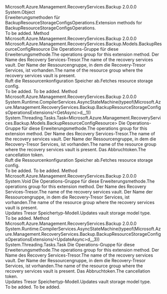<Type Name="BackupResourceStorageConfigsOperationsExtensions" FullName="Microsoft.Azure.Management.RecoveryServices.Backup.BackupResourceStorageConfigsOperationsExtensions">
  <TypeSignature Language="C#" Value="public static class BackupResourceStorageConfigsOperationsExtensions" />
  <TypeSignature Language="ILAsm" Value=".class public auto ansi abstract sealed beforefieldinit BackupResourceStorageConfigsOperationsExtensions extends System.Object" />
  <TypeSignature Language="DocId" Value="T:Microsoft.Azure.Management.RecoveryServices.Backup.BackupResourceStorageConfigsOperationsExtensions" />
  <TypeSignature Language="VB.NET" Value="Public Module BackupResourceStorageConfigsOperationsExtensions" />
  <TypeSignature Language="F#" Value="type BackupResourceStorageConfigsOperationsExtensions = class" />
  <AssemblyInfo>
    <AssemblyName>Microsoft.Azure.Management.RecoveryServices.Backup</AssemblyName>
    <AssemblyVersion>2.0.0.0</AssemblyVersion>
  </AssemblyInfo>
  <Base>
    <BaseTypeName>System.Object</BaseTypeName>
  </Base>
  <Interfaces />
  <Docs>
    <summary>
            <span data-ttu-id="b3fa0-101">Erweiterungsmethoden für BackupResourceStorageConfigsOperations.</span><span class="sxs-lookup"><span data-stu-id="b3fa0-101">Extension methods for BackupResourceStorageConfigsOperations.</span></span>
            </summary>
    <remarks>To be added.</remarks>
  </Docs>
  <Members>
    <Member MemberName="Get">
      <MemberSignature Language="C#" Value="public static Microsoft.Azure.Management.RecoveryServices.Backup.Models.BackupResourceConfigResource Get (this Microsoft.Azure.Management.RecoveryServices.Backup.IBackupResourceStorageConfigsOperations operations, string vaultName, string resourceGroupName);" />
      <MemberSignature Language="ILAsm" Value=".method public static hidebysig class Microsoft.Azure.Management.RecoveryServices.Backup.Models.BackupResourceConfigResource Get(class Microsoft.Azure.Management.RecoveryServices.Backup.IBackupResourceStorageConfigsOperations operations, string vaultName, string resourceGroupName) cil managed" />
      <MemberSignature Language="DocId" Value="M:Microsoft.Azure.Management.RecoveryServices.Backup.BackupResourceStorageConfigsOperationsExtensions.Get(Microsoft.Azure.Management.RecoveryServices.Backup.IBackupResourceStorageConfigsOperations,System.String,System.String)" />
      <MemberSignature Language="VB.NET" Value="&lt;Extension()&gt;&#xA;Public Function Get (operations As IBackupResourceStorageConfigsOperations, vaultName As String, resourceGroupName As String) As BackupResourceConfigResource" />
      <MemberSignature Language="F#" Value="static member Get : Microsoft.Azure.Management.RecoveryServices.Backup.IBackupResourceStorageConfigsOperations * string * string -&gt; Microsoft.Azure.Management.RecoveryServices.Backup.Models.BackupResourceConfigResource" Usage="Microsoft.Azure.Management.RecoveryServices.Backup.BackupResourceStorageConfigsOperationsExtensions.Get (operations, vaultName, resourceGroupName)" />
      <MemberType>Method</MemberType>
      <AssemblyInfo>
        <AssemblyName>Microsoft.Azure.Management.RecoveryServices.Backup</AssemblyName>
        <AssemblyVersion>2.0.0.0</AssemblyVersion>
      </AssemblyInfo>
      <ReturnValue>
        <ReturnType>Microsoft.Azure.Management.RecoveryServices.Backup.Models.BackupResourceConfigResource</ReturnType>
      </ReturnValue>
      <Parameters>
        <Parameter Name="operations" Type="Microsoft.Azure.Management.RecoveryServices.Backup.IBackupResourceStorageConfigsOperations" RefType="this" />
        <Parameter Name="vaultName" Type="System.String" />
        <Parameter Name="resourceGroupName" Type="System.String" />
      </Parameters>
      <Docs>
        <param name="operations">
            <span data-ttu-id="b3fa0-102">Die Operations-Gruppe für diese Erweiterungsmethode.</span><span class="sxs-lookup"><span data-stu-id="b3fa0-102">The operations group for this extension method.</span></span>
            </param>
        <param name="vaultName">
            <span data-ttu-id="b3fa0-103">Der Name des Recovery Services-Tresor.</span><span class="sxs-lookup"><span data-stu-id="b3fa0-103">The name of the recovery services vault.</span></span>
            </param>
        <param name="resourceGroupName">
            <span data-ttu-id="b3fa0-104">Der Name der Ressourcengruppe, in dem die Recovery-Tresor Services, ist vorhanden.</span><span class="sxs-lookup"><span data-stu-id="b3fa0-104">The name of the resource group where the recovery services vault is present.</span></span>
            </param>
        <summary>
            <span data-ttu-id="b3fa0-105">Ruft die Ressourcenkonfiguration Speicher ab.</span><span class="sxs-lookup"><span data-stu-id="b3fa0-105">Fetches resource storage config.</span></span>
            </summary>
        <returns>To be added.</returns>
        <remarks>To be added.</remarks>
      </Docs>
    </Member>
    <Member MemberName="GetAsync">
      <MemberSignature Language="C#" Value="public static System.Threading.Tasks.Task&lt;Microsoft.Azure.Management.RecoveryServices.Backup.Models.BackupResourceConfigResource&gt; GetAsync (this Microsoft.Azure.Management.RecoveryServices.Backup.IBackupResourceStorageConfigsOperations operations, string vaultName, string resourceGroupName, System.Threading.CancellationToken cancellationToken = null);" />
      <MemberSignature Language="ILAsm" Value=".method public static hidebysig class System.Threading.Tasks.Task`1&lt;class Microsoft.Azure.Management.RecoveryServices.Backup.Models.BackupResourceConfigResource&gt; GetAsync(class Microsoft.Azure.Management.RecoveryServices.Backup.IBackupResourceStorageConfigsOperations operations, string vaultName, string resourceGroupName, valuetype System.Threading.CancellationToken cancellationToken) cil managed" />
      <MemberSignature Language="DocId" Value="M:Microsoft.Azure.Management.RecoveryServices.Backup.BackupResourceStorageConfigsOperationsExtensions.GetAsync(Microsoft.Azure.Management.RecoveryServices.Backup.IBackupResourceStorageConfigsOperations,System.String,System.String,System.Threading.CancellationToken)" />
      <MemberSignature Language="F#" Value="static member GetAsync : Microsoft.Azure.Management.RecoveryServices.Backup.IBackupResourceStorageConfigsOperations * string * string * System.Threading.CancellationToken -&gt; System.Threading.Tasks.Task&lt;Microsoft.Azure.Management.RecoveryServices.Backup.Models.BackupResourceConfigResource&gt;" Usage="Microsoft.Azure.Management.RecoveryServices.Backup.BackupResourceStorageConfigsOperationsExtensions.GetAsync (operations, vaultName, resourceGroupName, cancellationToken)" />
      <MemberType>Method</MemberType>
      <AssemblyInfo>
        <AssemblyName>Microsoft.Azure.Management.RecoveryServices.Backup</AssemblyName>
        <AssemblyVersion>2.0.0.0</AssemblyVersion>
      </AssemblyInfo>
      <Attributes>
        <Attribute>
          <AttributeName>System.Runtime.CompilerServices.AsyncStateMachine(typeof(Microsoft.Azure.Management.RecoveryServices.Backup.BackupResourceStorageConfigsOperationsExtensions/&lt;GetAsync&gt;d__1))</AttributeName>
        </Attribute>
      </Attributes>
      <ReturnValue>
        <ReturnType>System.Threading.Tasks.Task&lt;Microsoft.Azure.Management.RecoveryServices.Backup.Models.BackupResourceConfigResource&gt;</ReturnType>
      </ReturnValue>
      <Parameters>
        <Parameter Name="operations" Type="Microsoft.Azure.Management.RecoveryServices.Backup.IBackupResourceStorageConfigsOperations" RefType="this" />
        <Parameter Name="vaultName" Type="System.String" />
        <Parameter Name="resourceGroupName" Type="System.String" />
        <Parameter Name="cancellationToken" Type="System.Threading.CancellationToken" />
      </Parameters>
      <Docs>
        <param name="operations">
            <span data-ttu-id="b3fa0-106">Die Operations-Gruppe für diese Erweiterungsmethode.</span><span class="sxs-lookup"><span data-stu-id="b3fa0-106">The operations group for this extension method.</span></span>
            </param>
        <param name="vaultName">
            <span data-ttu-id="b3fa0-107">Der Name des Recovery Services-Tresor.</span><span class="sxs-lookup"><span data-stu-id="b3fa0-107">The name of the recovery services vault.</span></span>
            </param>
        <param name="resourceGroupName">
            <span data-ttu-id="b3fa0-108">Der Name der Ressourcengruppe, in dem die Recovery-Tresor Services, ist vorhanden.</span><span class="sxs-lookup"><span data-stu-id="b3fa0-108">The name of the resource group where the recovery services vault is present.</span></span>
            </param>
        <param name="cancellationToken">
            <span data-ttu-id="b3fa0-109">Das Abbruchtoken.</span><span class="sxs-lookup"><span data-stu-id="b3fa0-109">The cancellation token.</span></span>
            </param>
        <summary>
            <span data-ttu-id="b3fa0-110">Ruft die Ressourcenkonfiguration Speicher ab.</span><span class="sxs-lookup"><span data-stu-id="b3fa0-110">Fetches resource storage config.</span></span>
            </summary>
        <returns>To be added.</returns>
        <remarks>To be added.</remarks>
      </Docs>
    </Member>
    <Member MemberName="Update">
      <MemberSignature Language="C#" Value="public static void Update (this Microsoft.Azure.Management.RecoveryServices.Backup.IBackupResourceStorageConfigsOperations operations, string vaultName, string resourceGroupName);" />
      <MemberSignature Language="ILAsm" Value=".method public static hidebysig void Update(class Microsoft.Azure.Management.RecoveryServices.Backup.IBackupResourceStorageConfigsOperations operations, string vaultName, string resourceGroupName) cil managed" />
      <MemberSignature Language="DocId" Value="M:Microsoft.Azure.Management.RecoveryServices.Backup.BackupResourceStorageConfigsOperationsExtensions.Update(Microsoft.Azure.Management.RecoveryServices.Backup.IBackupResourceStorageConfigsOperations,System.String,System.String)" />
      <MemberSignature Language="VB.NET" Value="&lt;Extension()&gt;&#xA;Public Sub Update (operations As IBackupResourceStorageConfigsOperations, vaultName As String, resourceGroupName As String)" />
      <MemberSignature Language="F#" Value="static member Update : Microsoft.Azure.Management.RecoveryServices.Backup.IBackupResourceStorageConfigsOperations * string * string -&gt; unit" Usage="Microsoft.Azure.Management.RecoveryServices.Backup.BackupResourceStorageConfigsOperationsExtensions.Update (operations, vaultName, resourceGroupName)" />
      <MemberType>Method</MemberType>
      <AssemblyInfo>
        <AssemblyName>Microsoft.Azure.Management.RecoveryServices.Backup</AssemblyName>
        <AssemblyVersion>2.0.0.0</AssemblyVersion>
      </AssemblyInfo>
      <ReturnValue>
        <ReturnType>System.Void</ReturnType>
      </ReturnValue>
      <Parameters>
        <Parameter Name="operations" Type="Microsoft.Azure.Management.RecoveryServices.Backup.IBackupResourceStorageConfigsOperations" RefType="this" />
        <Parameter Name="vaultName" Type="System.String" />
        <Parameter Name="resourceGroupName" Type="System.String" />
      </Parameters>
      <Docs>
        <param name="operations">
            <span data-ttu-id="b3fa0-111">Die Operations-Gruppe für diese Erweiterungsmethode.</span><span class="sxs-lookup"><span data-stu-id="b3fa0-111">The operations group for this extension method.</span></span>
            </param>
        <param name="vaultName">
            <span data-ttu-id="b3fa0-112">Der Name des Recovery Services-Tresor.</span><span class="sxs-lookup"><span data-stu-id="b3fa0-112">The name of the recovery services vault.</span></span>
            </param>
        <param name="resourceGroupName">
            <span data-ttu-id="b3fa0-113">Der Name der Ressourcengruppe, in dem die Recovery-Tresor Services, ist vorhanden.</span><span class="sxs-lookup"><span data-stu-id="b3fa0-113">The name of the resource group where the recovery services vault is present.</span></span>
            </param>
        <summary>
            <span data-ttu-id="b3fa0-114">Updates Tresor Speichertyp-Modell.</span><span class="sxs-lookup"><span data-stu-id="b3fa0-114">Updates vault storage model type.</span></span>
            </summary>
        <remarks>To be added.</remarks>
      </Docs>
    </Member>
    <Member MemberName="UpdateAsync">
      <MemberSignature Language="C#" Value="public static System.Threading.Tasks.Task UpdateAsync (this Microsoft.Azure.Management.RecoveryServices.Backup.IBackupResourceStorageConfigsOperations operations, string vaultName, string resourceGroupName, System.Threading.CancellationToken cancellationToken = null);" />
      <MemberSignature Language="ILAsm" Value=".method public static hidebysig class System.Threading.Tasks.Task UpdateAsync(class Microsoft.Azure.Management.RecoveryServices.Backup.IBackupResourceStorageConfigsOperations operations, string vaultName, string resourceGroupName, valuetype System.Threading.CancellationToken cancellationToken) cil managed" />
      <MemberSignature Language="DocId" Value="M:Microsoft.Azure.Management.RecoveryServices.Backup.BackupResourceStorageConfigsOperationsExtensions.UpdateAsync(Microsoft.Azure.Management.RecoveryServices.Backup.IBackupResourceStorageConfigsOperations,System.String,System.String,System.Threading.CancellationToken)" />
      <MemberSignature Language="F#" Value="static member UpdateAsync : Microsoft.Azure.Management.RecoveryServices.Backup.IBackupResourceStorageConfigsOperations * string * string * System.Threading.CancellationToken -&gt; System.Threading.Tasks.Task" Usage="Microsoft.Azure.Management.RecoveryServices.Backup.BackupResourceStorageConfigsOperationsExtensions.UpdateAsync (operations, vaultName, resourceGroupName, cancellationToken)" />
      <MemberType>Method</MemberType>
      <AssemblyInfo>
        <AssemblyName>Microsoft.Azure.Management.RecoveryServices.Backup</AssemblyName>
        <AssemblyVersion>2.0.0.0</AssemblyVersion>
      </AssemblyInfo>
      <Attributes>
        <Attribute>
          <AttributeName>System.Runtime.CompilerServices.AsyncStateMachine(typeof(Microsoft.Azure.Management.RecoveryServices.Backup.BackupResourceStorageConfigsOperationsExtensions/&lt;UpdateAsync&gt;d__3))</AttributeName>
        </Attribute>
      </Attributes>
      <ReturnValue>
        <ReturnType>System.Threading.Tasks.Task</ReturnType>
      </ReturnValue>
      <Parameters>
        <Parameter Name="operations" Type="Microsoft.Azure.Management.RecoveryServices.Backup.IBackupResourceStorageConfigsOperations" RefType="this" />
        <Parameter Name="vaultName" Type="System.String" />
        <Parameter Name="resourceGroupName" Type="System.String" />
        <Parameter Name="cancellationToken" Type="System.Threading.CancellationToken" />
      </Parameters>
      <Docs>
        <param name="operations">
            <span data-ttu-id="b3fa0-115">Die Operations-Gruppe für diese Erweiterungsmethode.</span><span class="sxs-lookup"><span data-stu-id="b3fa0-115">The operations group for this extension method.</span></span>
            </param>
        <param name="vaultName">
            <span data-ttu-id="b3fa0-116">Der Name des Recovery Services-Tresor.</span><span class="sxs-lookup"><span data-stu-id="b3fa0-116">The name of the recovery services vault.</span></span>
            </param>
        <param name="resourceGroupName">
            <span data-ttu-id="b3fa0-117">Der Name der Ressourcengruppe, in dem die Recovery-Tresor Services, ist vorhanden.</span><span class="sxs-lookup"><span data-stu-id="b3fa0-117">The name of the resource group where the recovery services vault is present.</span></span>
            </param>
        <param name="cancellationToken">
            <span data-ttu-id="b3fa0-118">Das Abbruchtoken.</span><span class="sxs-lookup"><span data-stu-id="b3fa0-118">The cancellation token.</span></span>
            </param>
        <summary>
            <span data-ttu-id="b3fa0-119">Updates Tresor Speichertyp-Modell.</span><span class="sxs-lookup"><span data-stu-id="b3fa0-119">Updates vault storage model type.</span></span>
            </summary>
        <returns>To be added.</returns>
        <remarks>To be added.</remarks>
      </Docs>
    </Member>
  </Members>
</Type>